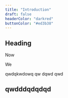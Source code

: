 ```yaml
---
title: "Introduction"
draft: false
headerColor: "darkred"
buttonColor: "#ed3b38"
---
```


## Heading
Now

We


qwdqkwdowq
qw
dqwd
qwd
## qwdddqdqdqd